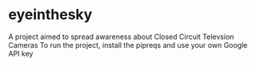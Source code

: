 # eyeinthesky
A project aimed to spread awareness about Closed Circuit Televsion Cameras
To run the project, install the pipreqs and use your own Google API key
